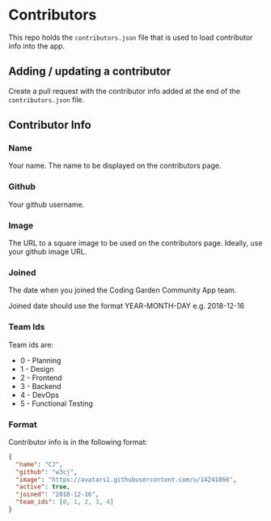 # Contributors

This repo holds the `contributors.json` file that is used to load contributor info into the app.

## Adding / updating a contributor

Create a pull request with the contributor info added at the end of the `contributors.json` file.

## Contributor Info

### Name

Your name. The name to be displayed on the contributors page.

### Github

Your github username.

### Image

The URL to a square image to be used on the contributors page. Ideally, use your github image URL.

### Joined

The date when you joined the Coding Garden Community App team.

Joined date should use the format YEAR-MONTH-DAY e.g. 2018-12-16

### Team Ids

Team ids are:

* 0 - Planning
* 1 - Design
* 2 - Frontend
* 3 - Backend
* 4 - DevOps
* 5 - Functional Testing

### Format

Contributor info is in the following format:

```json
{
  "name": "CJ",
  "github": "w3cj",
  "image": "https://avatars1.githubusercontent.com/u/14241866",
  "active": true,
  "joined": "2018-12-16",
  "team_ids": [0, 1, 2, 3, 4]
}
```